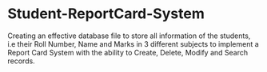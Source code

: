 # Student-ReportCard-System
Creating an effective database file to store all information of the students, i.e their Roll Number, Name and Marks in 3 different subjects to implement a Report Card System with the ability to Create, Delete, Modify and Search records.
